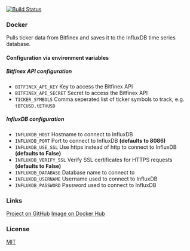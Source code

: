 [![Build Status](https://travis-ci.org/JasperZ/bitfinex-crawler.svg?branch=master)](https://travis-ci.org/JasperZ/bitfinex-crawler)

### Docker
Pulls ticker data from Bitfinex and saves it to the InfluxDB time series database.

#### Configuration via environment variables
##### Bitfinex API configuration
- `BITFINEX_API_KEY` Key to access the Bitfinex API
- `BITFINEX_API_SECRET` Secret to access the Bitfinex API
- `TICKER_SYMBOLS` Comma seperated list of ticker symbols to track, e.g. `tBTCUSD,tETHUSD`

##### InfluxDB configuration
- `INFLUXDB_HOST` Hostname to connect to InfluxDB
- `INFLUXDB_PORT` Port to connect to InfluxDB **(defaults to 8086)**
- `INFLUXDB_USE_SSL` Use https instead of http to connect to InfluxDB **(defaults to False)**
- `INFLUXDB_VERIFY_SSL` Verify SSL certificates for HTTPS requests **(defaults to False)**
- `INFLUXDB_DATABASE` Database name to connect to
- `INFLUXDB_USERNAME` Username used to connect to InfluxDB
- `INFLUXDB_PASSWORD` Password used to connect to InfluxDB

### Links
[Project on GitHub](https://github.com/JasperZ/bitfinex-crawler)
[Image on Docker Hub](https://hub.docker.com/r/zdock/bitfinex-crawler)

### License
[MIT](https://github.com/JasperZ/bitfinex-crawler/blob/master/LICENSE)
